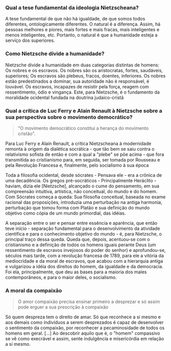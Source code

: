 ### Qual a tese fundamental da ideologia Nietzscheana?

A tese fundamental de que não há igualdade, de que somos todos diferentes, ontologicamente diferentes. O natural é a diferença.
Assim, há pessoas melhores e piores, mais fortes e mais fracas, mais inteligentes e menos inteligentes, etc.
Portanto, o natural é que a humanidade esteja a serviço dos superiores.

### Como Nietzsche divide a humanidade?

Nietzsche divide a humanidade em duas categorias distintas de homens: Os nobres e os escravos.
Os nobres são os aristocratas, fortes, saudáveis, superiores; Os escravos são plebeus, fracos,
doentes, inferiores. Os nobres estão predestinados a dominar, sua autoridade não é responsável,
é louvável. Os escravos, incapazes de resistir pela força, reagem com ressentimento, ódio e vingança.
Este, para Nietzsche, é o fundamento da moralidade ocidental fundada na doutrina judaico-cristã

### Qual a crítica de Luc Ferry e Alain Renault à Nietzsche sobre a sua perspectiva sobre o movimento democrático?

> "O movimento democrático constitui a herança do movimento cristão".

Para Luc Ferry e Alain Renault, a crítica Nietzscheana à modernidade remonta à origem da dialética socrática -
que tão bem se saiu contra o relativismo sofista de então e com a qual a "plebe" se põe acima -
que fora transmitida ao cristianismo para, em seguida, ser tomada por Rousseau e pela Revolução Francesa e, finalmente, pelo socialismo à sua época

Toda a filosofia ocidental, desde sócrates \- Pensava ele \- era a crônica de uma decadência. Os gregos pré-socráticos \- Principalmente Heráclito \-
haviam, dizia ele [Nietzsche], alcançado o cume do pensamento, em sua compreensão intuitiva, artística, não conceitual, do mundo e do homem. Com
Sócrates começa a queda: Sua filosofia conceitual, baseada no exame racional das proposições, introduzia uma perturbação na antiga harmonia, perturbação
que tomou forma com Platão e sua definição do mundo objetivo como cópia de um mundo primordial, das idéias.

A separação entre o ser e pensar entre essência e aparência, que então teve início \- separação fundamental para o desenvolvimento da atividade
científica e para o conhecimento objetivo do mundo \- é, para Nietzsche, o principal traço dessa queda. Queda que, depois, acentuou-se com o cristianismo
e a definição de todos os homens iguais perante Deus (um ressentimento de escravos invejosos do poder do senhor) e aprofundou-se, séculos mais tarde,
com a revolução francesa de 1789, para ele a vitória da mediocridade e da moral de escravos, que acabou com a hierarquia antiga e vulgarizou a idéia
dos direitos do homem, da igualdade e da democracia. Foi ela, principalmente, que deu as bases para a maioria dos males contemporâneos, e para o maior
deles, o socialismo.

### A moral da compaixão

> O amor compaixão precisa ensinar primeiro a desprezar e só assim pode erguer a sua prescrição à compaixão

Só quem despreza tem o direito de amar. Só que reconhece a sí mesmo e aos demais como indivíduos a serem desprezados é capaz de desenvolver o sentimento
da compaixão, por reconhecer a pecaminosidade de todos os homens em geral. [...] Ao descobrir aquilo que é, o "homem" compassivo se vê como execrável e
assim, sente indulgência e misericórdia em relação a sí mesmo.
